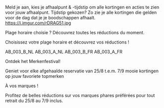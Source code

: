 Meld je aan, kies je afhaalpunt & -tijdstip om alle kortingen en acties te zien voor jouw afhaalpunt. Tijdstip gekozen? Zo zie je alle kortingen die gelden voor de dag dat je je boodschappen afhaalt.
<https://i.imgur.com/rDRAG51.jpg>

Plage horaire choisie ? Découvrez toutes les réductions du moment.

Choisissez votre plage horaire et découvrez vos réductions !

AB_003_B_NL
AB_003_A_NL
AB_003_B_FR
AB_003_A_FR

<script>
    $(function() {
            window.hj = window.hj || function() {(hj.q = hj.q || []).push(arguments);};
            hj("trigger", "AB_003_A_FR");
    });
</script>

Ontdek het Merkenfestival!

Geniet voor elke afgehaalde reservatie van 25/8 t.e.m. 7/9 mooie kortingen op jouw favoriete topmerken

À vos marques !

Profitez de belles réductions sur vos marques phares préférées pour tout retrait du 25/8 au 7/9 inclus.

